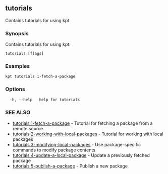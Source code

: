 ## tutorials

Contains tutorials for using kpt

### Synopsis

Contains tutorials for using kpt.

```
tutorials [flags]
```

### Examples

```
kpt tutorials 1-fetch-a-package
```

### Options

```
  -h, --help   help for tutorials
```

### SEE ALSO

* [tutorials 1-fetch-a-package](tutorials_1-fetch-a-package.md)	 - Tutorial for fetching a package from a remote source
* [tutorials 2-working-with-local-packages](tutorials_2-working-with-local-packages.md)	 - Tutorial for working with local packages
* [tutorials 3-modifying-local-packages](tutorials_3-modifying-local-packages.md)	 - Use package-specific commands to modify package contents
* [tutorials 4-update-a-local-package](tutorials_4-update-a-local-package.md)	 - Update a previously fetched package 
* [tutorials 5-publish-a-package](tutorials_5-publish-a-package.md)	 - Publish a new package

